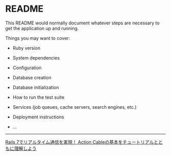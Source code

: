 # README

This README would normally document whatever steps are necessary to get the
application up and running.

Things you may want to cover:

* Ruby version

* System dependencies

* Configuration

* Database creation

* Database initialization

* How to run the test suite

* Services (job queues, cache servers, search engines, etc.)

* Deployment instructions

* ...

---

[Rails 7でリアルタイム通信を実現！ Action Cableの基本をチュートリアルとともに理解しよう](https://codezine.jp/article/detail/17960?p=2)